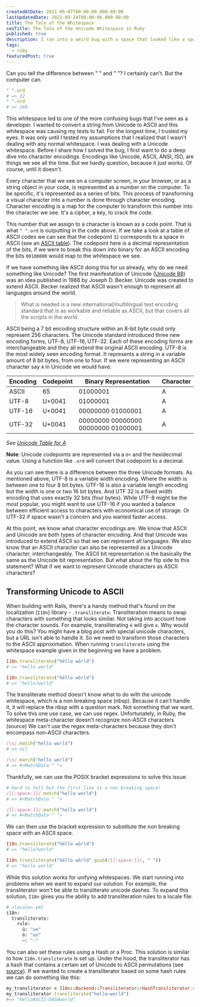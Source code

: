 ```yaml
---
createdAtDate: 2021-09-07T00:00:00.000-08:00
lastUpdatedDate: 2021-09-24T00:00:00.000-08:00
title: The Tale of the Whitespace
seoTitle: The Tale of the Unicode Whitespace in Ruby
published: true
description: I ran into a weird bug with a space that looked like a space. But it really wasn't.
tags:
  - ruby
featuredPost: true
---
```

<script>
  import AlertBox from "$lib/AlertBox.svelte";
</script>


Can you tell the difference between " " and " "? I certainly can't. But the computer can.

```ruby
" ".ord
# => 32
" ".ord
# => 160
```

This whitespace led to one of the more confusing bugs that I've seen as a developer. I wanted to convert a string from Unicode to ASCII and this whitespace was causing my tests to fail. For the longest time, I trusted my eyes. It was only until I tested my assumptions that I realized that I wasn't dealing with any normal whitespace. I was dealing with a Unicode whitespace. Before I share how I solved the bug, I first want to do a deep dive into character encodings. Encodings like Unicode, ASCII, ANSI, ISO, are things we see all the time. But we hardly question, because it just works. Of course, until it doesn't.

Every character that we see on a computer screen, in your browser, or as a string object in your code, is represented as a number on the computer. To be specific, it's represented as a series of bits. This process of transforming a visual character into a number is done through character encoding.  Character encoding is a map for the computer to transform this number into the character we see. It's a cipher, a key, to crack the code.

This number that we assign to a character is known as a code point. That is what `" ".ord` is outputting in the code above. If we take a look at a table of ASCII codes we can see that the codepoint `32` corresponds to a space in ASCII (see an [ASCII table](https://www.ascii-code.com/)). The codepoint here is a decimal representation of the bits, if we were to break this down into binary for an ASCII encoding the bits `00100000` would map to the whitespace we see.

If we have something like ASCII doing this for us already, why do we need something like Unicode? The first manifestation of Unicode ([Unicode 88](https://www.unicode.org/history/unicode88.pdf)) was an idea published in 1988 by Joseph D. Becker. Unicode was created to extend ASCII. Becker realized that ASCII wasn't enough to represent all languages around the world.

> What is needed is a new international/multilingual text encoding standard that is as workable and reliable as ASCII, but that covers all the scripts in the world.

ASCII being a 7 bit encoding structure within an 8-bit byte could only represent 256 characters. The Unicode standard introduced three new encoding forms, UTF-8, UTF-16, UTF-32. Each of these encoding forms are interchangeable and they all extend the original ASCII encoding. UTF-8 is the most widely seen encoding format. It represents a string in a variable amount of 8 bit bytes, from one to four. If we were representing an ASCII character say `A` in Unicode we would have:

| Encoding | Codepoint | Binary Representation | Character |
|----------|-----------|-----------------------|-----------|
| ASCII | 65 | 01000001 | A |
| UTF-8 | U+0041 | 01000001 | A |
| UTF-16 | U+0041 | 00000000 01000001 | A |
| UTF-32 | U+0041 | 00000000 00000000 00000000 01000001 | A |

*See [Unicode Table for A](https://unicode-table.com/en/0041/)*

**Note**: Unicode codepoints are represented via a `U+` and the hexidecimal value. Using a function like `.ord` will convert that codepoint to a decimal.

As you can see there is a difference between the three Unicode formats. As mentioned above, UTF-8 is a variable width encoding. Where the width is between one to four 8 bit bytes. UTF-16 is also a variable length encoding but the width is one or two 16 bit bytes. And UTF 32 is a fixed width encoding that uses exactly 32 bits (four bytes). While UTF-8 might be the most popular, you might want to use UTF-16 if you wanted a balance between efficient access to characters with economical use of storage. Or UTF-32 if space wasn't a concern and you wanted faster access.

At this point, we know what character encodings are. We know that ASCII and Unicode are both types of character encoding. And that Unicode was introduced to extend ASCII so that we can represent all languages. We also know that an ASCII character can also be represented as a Unicode character, interchangeably. The ASCII bit representation is the basically the same as the Unicode bit representation. But what about the flip side to this statement? What if we want to represent Unicode characters as ASCII characters?

## Transforming Unicode to ASCII

When building with Rails, there's a handy method that's found on the localization (`I18n`) library - `.transliterate`. Transliteration means to swap characters with something that looks similar. Not taking into account how the character sounds. For example, transliterating `é` will give `e`. Why would you do this? You might have a blog post with special unicode characters, but a URL isn't able to handle it. So we need to transform those characters to the ASCII approximation. When running `transliterate` using the whitespace example given in the beginning we have a problem.

```ruby
I18n.transliterate("hëllo wōrld")
# => "hello world"

I18n.transliterate("hëllo wōrld")
# => "hello?world"
```

The transliterate method doesn't know what to do with the unicode whitespace, which is a non breaking space (nbsp). Because it can't handle it, it will replace the nbsp with a question mark. Not something that we want. To solve this one use case, we can use regex. Unfortunately, in Ruby, the whitespace meta-character doesn't recognize non-ASCII characters (source)  We can't use the regex meta-characters because they don't encompass non-ASCII characters.

```ruby
/\s/.match("hello world")
# => nil

/\s/.match("hello world")
# => #<MatchData " ">
```

Thankfully, we can use the POSIX bracket expressions to solve this issue:

```ruby
# Hard to tell but the first line is a non breaking space!
/[[:space:]]/.match("hello world")
# => #<MatchData " ">

/[[:space:]]/.match("hello world")
# => #<MatchData " ">
```

We can then use the bracket expression to substitute the non breaking space with an ASCII space.

```ruby
I18n.transliterate("hëllo wōrld")
# => "hello?world"

I18n.transliterate("hëllo wōrld".gsub(/[[:space:]]/, " "))
# => "hello world"
```

While this solution works for unifying whitespaces. We start running into problems when we want to expand our solution. For example, the transliterator won't be able to transliterate unicode dashes. To expand this solution, `I18n` gives you the ability to add transliteration rules to a locale file:

```ruby
# <locale>.yml
i18n:
  transliterate:
    rule:
      ü: "ue"
      ö: "oe"
      —: "-"
```

You can also set these rules using a Hash or a Proc. This solution is similar to how `I18n.transliterate` is set up. Under the hood, the transliterator has a hash that contains a certain set of Unicode to ASCII permutations (see [source](https://github.com/ruby-i18n/i18n/blob/0888807ab2fe4f4c8a4b780f5654a8175df61feb/lib/i18n/backend/transliterator.rb#L43)). If we wanted to create a transliterator based on some hash rules we can do something like this:

```ruby
my_transliterator = I18n::Backend::Transliterator::HashTransliterator.new({"—" => "ASCII-DASH"})
my_transliterator.transliterate("hello—world")
#=> "helloASCII-DASHworld"
```